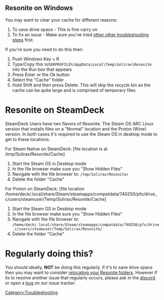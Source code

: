 <languages/> <translate>

## Resonite on Windows

You may want to clear your cache for different reasons:

1.  To save drive space - This is fine carry on
2.  To fix an issue - Make sure you've tried [other other
    troubleshooting steps](:Category:Troubleshooting "wikilink") first.

If you're sure you need to do this then:

1.  Push Windows Key + R
2.  Type/Copy this `%USERPROFILE%\AppData\Local\Temp\Solirax\Resonite`
    into the Run box that appears
3.  Press Enter or the Ok button
4.  Select the "Cache" folder
5.  Hold Shift and then press Delete. This will skip the recycle bin as
    the cache can be quite large and is comprised of temporary files.

# Resonite on SteamDeck

SteamDeck Users have two flavors of Resonite. The Steam OS ARC Linux
version that installs files on a "Normal" location and the Proton (Wine)
version. In both cases it's required to use the Steam OS in desktop mode
to get to these locations.

For Steam Native on SteamDeck: \[file location is at
/tmp/Solirax/Resonite/Cache\]

1.  Start the Steam OS in Desktop mode
2.  In the file browser make sure you "Show Hidden Files"
3.  Navigate with the file browser to: `/tmp/Solirax/Resonite/`
4.  Delete the folder "Cache"

For Proton on SteamDeck: \[file location
/home/deck/.local/share/Steam/steamapps/compatdata/740250/pfx/drive_c/users/steamuser/Temp/Solirax/Resonite/Cache\]

1.  Start the Steam OS in Desktop mode
2.  In the file browser make sure you "Show Hidden Files"
3.  Navigate with the file browser to:
    `/home/deck/.local/share/Steam/steamapps/compatdata/740250/pfx/drive_c/users/steamuser/Temp/Solirax/Resonite/`
4.  Delete the folder "Cache"

# Regularly doing this?

You should ideally, **NOT** be doing this regularly. If it's to save
drive space then you may want to consider [relocating your Resonite
folders](Relocate_Resonite_Folders "wikilink"). However if its to
resolve another issue that regularly occurs, please ask in the
[discord](https://discord.gg/Resonite) or open a
[bug](https://github.com/Resonite-Metaverse/ResonitePublic/issues/new?assignees=&labels=Bug&template=bug_report.yml)
on our issue tracker.

</translate>

[Category:Troubleshooting](Category:Troubleshooting "wikilink")